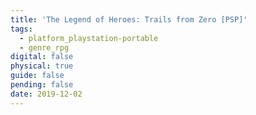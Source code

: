 ```yaml
---
title: 'The Legend of Heroes: Trails from Zero [PSP]'
tags:
  - platform_playstation-portable
  - genre_rpg
digital: false
physical: true
guide: false
pending: false
date: 2019-12-02
---
```

